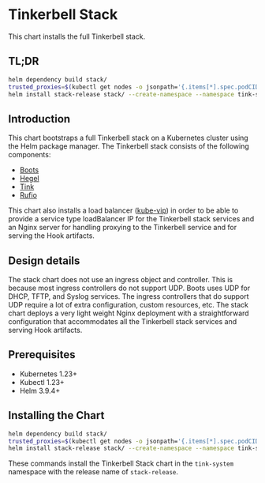 # Tinkerbell Stack

This chart installs the full Tinkerbell stack.

## TL;DR

```bash
helm dependency build stack/
trusted_proxies=$(kubectl get nodes -o jsonpath='{.items[*].spec.podCIDR}' | tr ' ' ',')
helm install stack-release stack/ --create-namespace --namespace tink-system --wait --set "boots.boots.trustedProxies=${trusted_proxies}" --set "hegel.hegel.trustedProxies=${trusted_proxies}"
```

## Introduction

This chart bootstraps a full Tinkerbell stack on a Kubernetes cluster using the Helm package manager. The Tinkerbell stack consists of the following components:

- [Boots](https://github.com/tinkerbell/boots)
- [Hegel](https://github.com/tinkerbell/hegel)
- [Tink](https://github.com/tinkerbell/tink)
- [Rufio](https://github.com/tinkerbell/rufio)

This chart also installs a load balancer ([kube-vip](https://kube-vip.io/)) in order to be able to provide a service type loadBalancer IP for the Tinkerbell stack services and an Nginx server for handling proxying to the Tinkerbell service and for serving the Hook artifacts.

## Design details

The stack chart does not use an ingress object and controller. This is because most ingress controllers do not support UDP. Boots uses UDP for DHCP, TFTP, and Syslog services. The ingress controllers that do support UDP require a lot of extra configuration, custom resources, etc. The stack chart deploys a very light weight Nginx deployment with a straightforward configuration that accommodates all the Tinkerbell stack services and serving Hook artifacts.

## Prerequisites

- Kubernetes 1.23+
- Kubectl 1.23+
- Helm 3.9.4+

## Installing the Chart

```bash
helm dependency build stack/
trusted_proxies=$(kubectl get nodes -o jsonpath='{.items[*].spec.podCIDR}' | tr ' ' ',')
helm install stack-release stack/ --create-namespace --namespace tink-system --wait --set "boots.boots.trustedProxies=${trusted_proxies}" --set "hegel.hegel.trustedProxies=${trusted_proxies}"
```

These commands install the Tinkerbell Stack chart in the `tink-system` namespace with the release name of `stack-release`.

